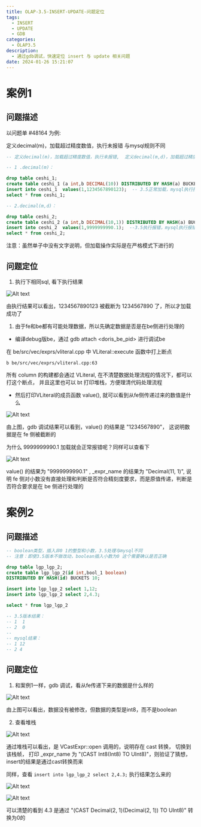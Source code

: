```yaml
---
title: OLAP-3.5-INSERT-UPDATE-问题定位
tags:
  - INSERT
  - UPDATE
  - GDB
categories:
  - OLAP3.5
description:
  - 通过gdb调试，快速定位 insert 与 update 相关问题
date: 2024-01-26 15:21:07
---
```



# 案例1

## 问题描述

以问题单 #48164 为例:

定义decimal(m)，加载超过精度数值，执行未报错 与mysql规则不同
``` sql
-- 定义decimal(m)，加载超过精度数值，执行未报错,  定义decimal(m,d)，加载超过精度数值，执行报错 ； myslq以上两种都执行报错

-- 1 .decimal(m)：

drop table ceshi_1;
create table ceshi_1 (a int,b DECIMAL(10)) DISTRIBUTED BY HASH(a) BUCKETS 1;
insert into ceshi_1  values(1,1234567890123);  -- 3.5正常加载，mysql执行报错
select * from ceshi_1;

-- 2.decimal(m,d)：

drop table ceshi_2;
create table ceshi_2 (a int,b DECIMAL(10,1)) DISTRIBUTED BY HASH(a) BUCKETS 1;
insert into ceshi_2  values(1,9999999990.1);  --3.5执行报错，mysql执行报错
select * from ceshi_2;
```

注意：虽然单子中没有文字说明，但加载操作实际是在严格模式下进行的


## 问题定位

1. 执行下相同sql, 看下执行结果

![Alt text](/images/OLAP-3-5-INSERT-UPDATE-问题定位/查询结果.png)

由执行结果可以看出，1234567890123 被截断为 1234567890 了，所以才加载成功了


1. 由于fe和be都有可能处理数据，所以先确定数据是否是在be侧进行处理的

- 编译debug版be，通过 gdb attach <doris_be_pid> 进行调试be

在 be/src/vec/exprs/vliteral.cpp 中 VLiteral::execute 函数中打上断点

``` gdb
b be/src/vec/exprs/vliteral.cpp:63
```

所有 column 的构建都会通过 VLiteral, 在不清楚数据处理流程的情况下，都可以打这个断点，
并且这里也可以 bt 打印堆栈，方便理清代码处理流程

- 然后打印VLiteral的成员函数 value(), 就可以看到从fe侧传递过来的数值是什么

![Alt text](/images/OLAP-3-5-INSERT-UPDATE-问题定位/整数decimal.png)

由上图，gdb 调试结果可以看到，value() 的结果是 "1234567890"， 这说明数据是在 fe 侧被截断的

为什么 9999999990.1 加载就会正常报错呢？同样可以查看下

![Alt text](/images/OLAP-3-5-INSERT-UPDATE-问题定位/小数decimal.png)

value() 的结果为 "9999999990.1" , _expr_name 的结果为 "Decimal(11, 1)",
说明 fe 侧对小数没有直接处理和判断是否符合精刻度要求，而是原值传递，判断是否符合要求是在 be 侧进行处理的

# 案例2

## 问题描述

``` sql
-- boolean类型，插入非0 1的整型和小数，3.5处理与mysql不同
-- 注意：即使3.5版本不做改动，boolean插入小数为0 这个需要确认是否正确

drop table lgp_lgp_2;
create table lgp_lgp_2(id int,bool_1 boolean)
DISTRIBUTED BY HASH(id) BUCKETS 10;

insert into lgp_lgp_2 select 1,12;
insert into lgp_lgp_2 select 2,4.3;

select * from lgp_lgp_2

-- 3.5版本结果：
-- 1  1
-- 2  0
--
-- mysql结果：
-- 1 12
-- 2 4
```

## 问题定位

1. 和案例1一样，gdb 调试，看从fe传递下来的数据是什么样的

![Alt text](/images/OLAP-3-5-INSERT-UPDATE-问题定位/boolean.png)

由上图可以看出，数据没有被修改，但数据的类型是int8，而不是boolean

2. 查看堆栈

![Alt text](/images/OLAP-3-5-INSERT-UPDATE-问题定位/堆栈1.png)

通过堆栈可以看出，是 VCastExpr::open 调用的，说明存在 cast 转换，
切换到该栈帧， 打印 _expr_name 为 "(CAST Int8(Int8) TO UInt8)"，则验证了猜想，insert的结果是通过cast转换而来

同样，查看 `insert into lgp_lgp_2 select 2,4.3;` 执行结果怎么来的

![Alt text](/images/OLAP-3-5-INSERT-UPDATE-问题定位/小数转boolean.png)

![Alt text](/images/OLAP-3-5-INSERT-UPDATE-问题定位/堆栈2.png)

可以清楚的看到 4.3 是通过 "(CAST Decimal(2, 1)(Decimal(2, 1)) TO UInt8)" 转换为0的

